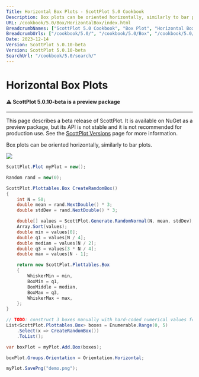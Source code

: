 ```yaml
---
Title: Horizontal Box Plots - ScottPlot 5.0 Cookbook
Description: Box plots can be oriented horizontally, similarly to bar plots.
URL: /cookbook/5.0/Box/HorizontalBox/index.html
BreadcrumbNames: ["ScottPlot 5.0 Cookbook", "Box Plot", "Horizontal Box Plots"]
BreadcrumbUrls: ["/cookbook/5.0/", "/cookbook/5.0/Box", "/cookbook/5.0/Box/HorizontalBox"]
Date: 2023-12-14
Version: ScottPlot 5.0.10-beta
Version: ScottPlot 5.0.10-beta
SearchUrl: "/cookbook/5.0/search/"
---
```


# Horizontal Box Plots



<div class='alert alert-warning' role='alert'><h4 class='alert-heading py-0 my-0'>⚠️ ScottPlot 5.0.10-beta is a preview package</h4><hr /><p class='mb-0'><span class='fw-semibold'>This page describes a beta release of ScottPlot.</span> It is available on NuGet as a preview package, but its API is not stable and it is not recommended for production use. See the <a href='https://scottplot.net/versions/'>ScottPlot Versions</a> page for more information. </p></div>



Box plots can be oriented horizontally, similarly to bar plots.

[![](/cookbook/5.0/images/HorizontalBox.png)](/cookbook/5.0/images/HorizontalBox.png)

```cs
ScottPlot.Plot myPlot = new();

Random rand = new(0);

ScottPlot.Plottables.Box CreateRandomBox()
{
    int N = 50;
    double mean = rand.NextDouble() * 3;
    double stdDev = rand.NextDouble() * 3;

    double[] values = ScottPlot.Generate.RandomNormal(N, mean, stdDev);
    Array.Sort(values);
    double min = values[0];
    double q1 = values[N / 4];
    double median = values[N / 2];
    double q3 = values[3 * N / 4];
    double max = values[N - 1];

    return new ScottPlot.Plottables.Box
    {
        WhiskerMin = min,
        BoxMin = q1,
        BoxMiddle = median,
        BoxMax = q3,
        WhiskerMax = max,
    };
}

// TODO: construct 3 boxes manually with hard-coded numerical values for simplicity
List<ScottPlot.Plottables.Box> boxes = Enumerable.Range(0, 5)
    .Select(x => CreateRandomBox())
    .ToList();

var boxPlot = myPlot.Add.Box(boxes);

boxPlot.Groups.Orientation = Orientation.Horizontal;

myPlot.SavePng("demo.png");

```

